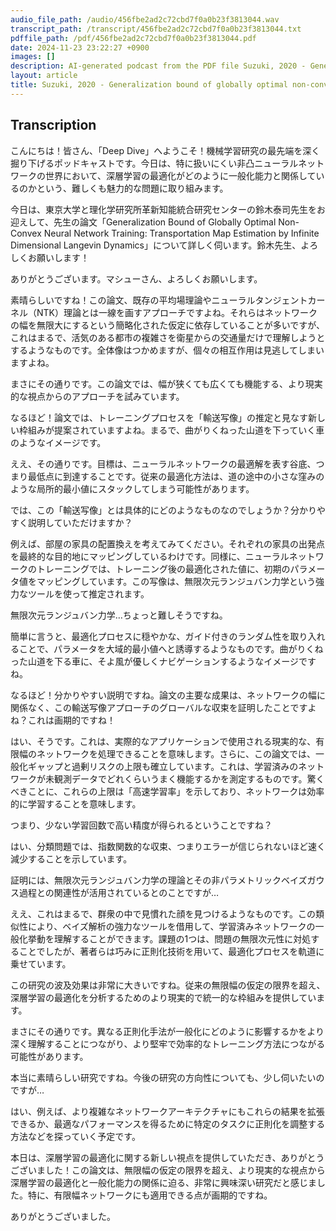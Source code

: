 ```yaml
---
audio_file_path: /audio/456fbe2ad2c72cbd7f0a0b23f3813044.wav
transcript_path: /transcript/456fbe2ad2c72cbd7f0a0b23f3813044.txt
pdffile_path: /pdf/456fbe2ad2c72cbd7f0a0b23f3813044.pdf
date: 2024-11-23 23:22:27 +0900
images: []
description: AI-generated podcast from the PDF file Suzuki, 2020 - Generalization bound of globally optimal non-convex neural network training Transportation map estimation by infinite dimensional Langevin dynamics_JP / 456fbe2ad2c72cbd7f0a0b23f3813044
layout: article
title: Suzuki, 2020 - Generalization bound of globally optimal non-convex neural network training Transportation map estimation by infinite dimensional Langevin dynamics_JP
---
```


## Transcription
こんにちは！皆さん、「Deep Dive」へようこそ！機械学習研究の最先端を深く掘り下げるポッドキャストです。今日は、特に扱いにくい非凸ニューラルネットワークの世界において、深層学習の最適化がどのように一般化能力と関係しているのかという、難しくも魅力的な問題に取り組みます。

今日は、東京大学と理化学研究所革新知能統合研究センターの鈴木泰司先生をお迎えして、先生の論文「Generalization Bound of Globally Optimal Non-Convex Neural Network Training: Transportation Map Estimation by Infinite Dimensional Langevin Dynamics」について詳しく伺います。鈴木先生、よろしくお願いします！

ありがとうございます。マシューさん、よろしくお願いします。

素晴らしいですね！この論文、既存の平均場理論やニューラルタンジェントカーネル（NTK）理論とは一線を画すアプローチですよね。それらはネットワークの幅を無限大にするという簡略化された仮定に依存していることが多いですが、これはまるで、活気のある都市の複雑さを衛星からの交通量だけで理解しようとするようなものです。全体像はつかめますが、個々の相互作用は見逃してしまいますよね。

まさにその通りです。この論文では、幅が狭くても広くても機能する、より現実的な視点からのアプローチを試みています。

なるほど！論文では、トレーニングプロセスを「輸送写像」の推定と見なす新しい枠組みが提案されていますよね。まるで、曲がりくねった山道を下っていく車のようなイメージです。

ええ、その通りです。目標は、ニューラルネットワークの最適解を表す谷底、つまり最低点に到達することです。従来の最適化方法は、道の途中の小さな窪みのような局所的最小値にスタックしてしまう可能性があります。

では、この「輸送写像」とは具体的にどのようなものなのでしょうか？分かりやすく説明していただけますか？

例えば、部屋の家具の配置換えを考えてみてください。それぞれの家具の出発点を最終的な目的地にマッピングしているわけです。同様に、ニューラルネットワークのトレーニングでは、トレーニング後の最適化された値に、初期のパラメータ値をマッピングしています。この写像は、無限次元ランジュバン力学という強力なツールを使って推定されます。

無限次元ランジュバン力学…ちょっと難しそうですね。

簡単に言うと、最適化プロセスに穏やかな、ガイド付きのランダム性を取り入れることで、パラメータを大域的最小値へと誘導するようなものです。曲がりくねった山道を下る車に、そよ風が優しくナビゲーションするようなイメージですね。

なるほど！分かりやすい説明ですね。論文の主要な成果は、ネットワークの幅に関係なく、この輸送写像アプローチのグローバルな収束を証明したことですよね？これは画期的ですね！

はい、そうです。これは、実際的なアプリケーションで使用される現実的な、有限幅のネットワークを処理できることを意味します。さらに、この論文では、一般化ギャップと過剰リスクの上限も確立しています。これは、学習済みのネットワークが未観測データでどれくらいうまく機能するかを測定するものです。驚くべきことに、これらの上限は「高速学習率」を示しており、ネットワークは効率的に学習することを意味します。

つまり、少ない学習回数で高い精度が得られるということですね？

はい、分類問題では、指数関数的な収束、つまりエラーが信じられないほど速く減少することを示しています。

証明には、無限次元ランジュバン力学の理論とその非パラメトリックベイズガウス過程との関連性が活用されているとのことですが…

ええ、これはまるで、群衆の中で見慣れた顔を見つけるようなものです。この類似性により、ベイズ解析の強力なツールを借用して、学習済みネットワークの一般化挙動を理解することができます。課題の1つは、問題の無限次元性に対処することでしたが、著者らは巧みに正則化技術を用いて、最適化プロセスを軌道に乗せています。

この研究の波及効果は非常に大きいですね。従来の無限幅の仮定の限界を超え、深層学習の最適化を分析するためのより現実的で統一的な枠組みを提供しています。

まさにその通りです。異なる正則化手法が一般化にどのように影響するかをより深く理解することにつながり、より堅牢で効率的なトレーニング方法につながる可能性があります。

本当に素晴らしい研究ですね。今後の研究の方向性についても、少し伺いたいのですが…

はい、例えば、より複雑なネットワークアーキテクチャにもこれらの結果を拡張できるか、最適なパフォーマンスを得るために特定のタスクに正則化を調整する方法などを探っていく予定です。

本日は、深層学習の最適化に関する新しい視点を提供していただき、ありがとうございました！この論文は、無限幅の仮定の限界を超え、より現実的な視点から深層学習の最適化と一般化能力の関係に迫る、非常に興味深い研究だと感じました。特に、有限幅ネットワークにも適用できる点が画期的ですね。

ありがとうございました。






